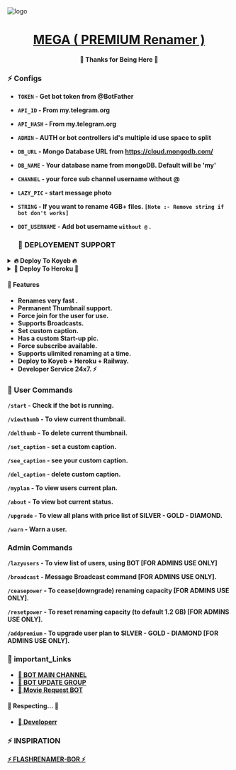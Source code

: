 <img src="https://graph.org/file/962dcc98c5d3fdc8b9b4f.jpg" alt="logo" target="/blank">

<h1 align="center">
 <b><a href="https://telegram.me/Doremon-Botz" target="/blank"> MEGA ( PREMIUM Renamer ) </a></>
</h1>

<p align="center">🤍 Thanks for Being Here 🤍</p>


### ⚡️ Configs 

* `TOKEN`  - Get bot token from @BotFather

* `API_ID` - From my.telegram.org 

* `API_HASH` - From my.telegram.org 

* `ADMIN` - AUTH or bot controllers id's multiple id use space to split 

* `DB_URL`  - Mongo Database URL from https://cloud.mongodb.com/

* `DB_NAME`  - Your database name from mongoDB. Default will be 'my'

* `CHANNEL` - your force sub channel username without @ 

* `LAZY_PIC` - start message photo

* `STRING` - If you want to rename 4GB+ files. `[Note :- Remove string if bot don't works]`

* `BOT_USERNAME` - Add bot username `without @` .

  ### 📶 DEPLOYEMENT SUPPORT

<details><summary>🔥 Deploy To Koyeb 🔥</summary>
<p>
<br>                 
<a target="/blank" href="https://app.koyeb.com/deploy?type=git&repository=ggithub.com/Tamizhan-botz/Mega-Renamer-bot&branch=main&name=gngbabyrenamer" >
  <img src="https://www.koyeb.com/static/images/deploy/button.svg" alt="Deploy">
</a>
</p>
</details>

<details><summary>🔰 Deploy To Heroku 🔰</summary>
<p>
<br>
<a href="https://heroku.com/deploy?template=https://github.com/Tamizhan-botz/Mega-Renamer-bot">
  <img src="https://www.herokucdn.com/deploy/button.svg" alt="Deploy">
</a>
</p>
</details>





#### 🤖 Features
 - Renames very fast .
 - Permanent Thumbnail support.
 - Force join for the user for use.
 - Supports Broadcasts.
 - Set custom caption.
 - Has a custom Start-up pic.
 - Force subscribe available.
 - Supports ulimited renaming at a time.
 - Deploy to Koyeb + Heroku + Railway.
 - Developer Service 24x7. ⚡

### 🚦 User Commands
`/start` - Check if the bot is running.
 
`/viewthumb` - To view current thumbnail.
 
`/delthumb` - To delete current thumbnail.
 
`/set_caption` - set a custom caption.
 
`/see_caption` - see your custom caption.
 
`/del_caption` - delete custom caption.
 
`/myplan` - To view users current plan.
 
`/about` - To view bot current status.
 
`/upgrade` - To view all plans with price list of SILVER - GOLD - DIAMOND.

`/warn` - Warn a user.

### Admin Commands

`/lazyusers` - To view list of users, using BOT [FOR ADMINS USE ONLY]
 
`/broadcast` - Message Broadcast command [FOR ADMINS USE ONLY].
 
`/ceasepower` - To cease(downgrade) renaming capacity [FOR ADMINS USE ONLY].
 
`/resetpower` - To reset renaming capacity (to default 1.2 GB)  [FOR ADMINS USE ONLY].
 
`/addpremium` - To upgrade user plan to SILVER - GOLD - DIAMOND  [FOR ADMINS USE ONLY].


### 🔗 important_Links
- [🔰 BOT MAIN CHANNEL](https://t.me/Doremon_Botz)
- [🔰 BOT UPDATE GROUP](https://t.me/+5xScmjemXiI4Yjll)
- [🔰 Movie Request BOT](https://t.me/Movie_Requestgrp)


#### 📣 Respecting... 📣
- [🤖 Developerr](https://github.com/Tamizhan-botz)

### ⚡ INSPIRATION
<a href="#">
   <p>⚡ FLASHRENAMER-BOR ⚡</p>
</a>
